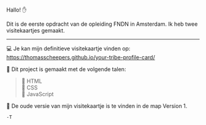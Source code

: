 Hallo! :raised_hand:

Dit is de eerste opdracht van de opleiding FNDN in Amsterdam. Ik heb twee visitekaartjes gemaakt.
_________________________________________________________________________________________________

:computer: Je kan mijn definitieve visitekaartje vinden op: https://thomasscheepers.github.io/your-tribe-profile-card/

:page_with_curl: Dit project is gemaakt met de volgende talen:

> :triangular_flag_on_post: HTML<br>
> :triangular_flag_on_post: CSS<br>
> :triangular_flag_on_post: JavaScript<br>

:memo: De oude versie van mijn visitekaartje is te vinden in de map Version 1.


```
-T
```